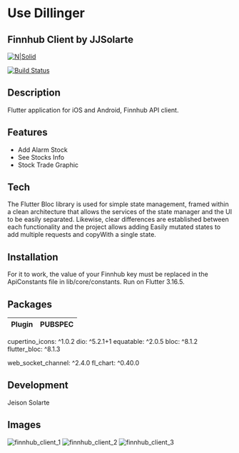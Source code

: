# Use Dillinger
## Finnhub Client by JJSolarte

[![N|Solid](https://cldup.com/dTxpPi9lDf.thumb.png)](https://nodesource.com/products/nsolid)

[![Build Status](https://travis-ci.org/joemccann/dillinger.svg?branch=master)](https://travis-ci.org/joemccann/dillinger)

## Description

Flutter application for iOS and Android, Finnhub API client.

## Features
- Add Alarm Stock
- See Stocks Info
- Stock Trade Graphic

## Tech

The Flutter Bloc library is used for simple state management, framed within a clean architecture that allows the services of the state manager and the UI to be easily separated. Likewise, clear differences are established between each functionality and the project allows adding Easily mutated states to add multiple requests and copyWith a single state.

## Installation

For it to work, the value of your Finnhub key must be replaced in the ApiConstants file in lib/core/constants. Run on Flutter 3.16.5.
## Packages

| Plugin | PUBSPEC |
| ------ | ------ |
  cupertino_icons: ^1.0.2
  dio: ^5.2.1+1
  equatable: ^2.0.5
  bloc: ^8.1.2
  flutter_bloc: ^8.1.3

  web_socket_channel: ^2.4.0
  fl_chart: ^0.40.0

## Development

Jeison Solarte

## Images

![finnhub_client_1](https://github.com/jjsolarte/finnhub-client/assets/6642722/34e828ff-2af8-4763-b4c8-213918ba5c5c)
![finnhub_client_2](https://github.com/jjsolarte/finnhub-client/assets/6642722/f24cbeda-86be-42a4-a2d0-acb811953979)
![finnhub_client_3](https://github.com/jjsolarte/finnhub-client/assets/6642722/243170e0-e034-4eb5-bb1f-a4fd83f5352a)

